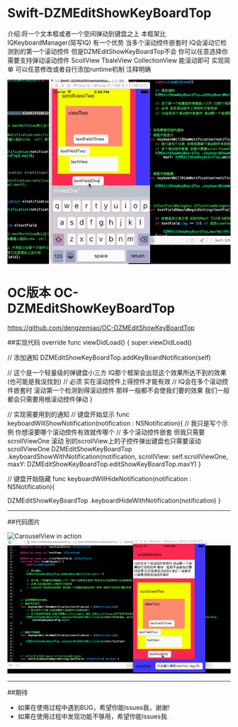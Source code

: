 # Swift-DZMEditShowKeyBoardTop
介绍:将一个文本框或者一个空间弹动到键盘之上 本框架比IQKeyboardManager(简写IQ) 有一个优势 当多个滚动控件嵌套时 IQ会滚动它检测到的第一个滚动控件 但是DZMEditShowKeyBoardTop不会 你可以任意选择你需要支持弹动滚动控件 ScollView TbaleView CollectionView 能滚动即可 实现简单 可以任意修改或者自行添加runtime机制 注释明确

![CarouselView in action](Demo.gif)

# OC版本 OC-DZMEditShowKeyBoardTop
https://github.com/dengzemiao/OC-DZMEditShowKeyBoardTop


##实现代码
override func viewDidLoad() {
super.viewDidLoad()

// 添加通知
DZMEditShowKeyBoardTop.addKeyBoardNotification(self)

// 这个是一个轻量级的弹键盘小三方 IQ那个框架会出现这个效果所达不到的效果(也可能是我没找到)
// 必须 实在滚动控件上得控件才能有效
// IQ会在多个滚动控件嵌套时 滚动第一个检测到得滚动控件 那样一般都不会使我们要的效果 我们一般都会只需要用根滚动控件弹动
}

// 实现需要用到的通知
// 键盘开始显示
func keyboardWillShowNotification(notification : NSNotification){
// 我只是写个示例 你想滚要哪个滚动控件有效就传哪个
// 多个滚动控件嵌套 但我只需要scrollViewOne 滚动 别的scrollView上的子控件弹出键盘也只需要滚动scrollViewOne
DZMEditShowKeyBoardTop .keyboardShowWithNotification(notification, scrollView: self.scrollViewOne, maxY: DZMEditShowKeyBoardTop.editShowKeyBoardTop.maxY)
}


// 键盘开始隐藏
func keyboardWillHideNotification(notification : NSNotification){

DZMEditShowKeyBoardTop .keyboardHideWithNotification(notification)
}

--------------------------------------------------------------------------------------------------------------

##代码图片

![CarouselView in action](Code.png)
![CarouselView in action](DemoOne.gif)

--------------------------------------------------------------------------------------------------------------



##期待
* 如果在使用过程中遇到BUG，希望你能Issues我，谢谢!
* 如果在使用过程中发现功能不够用，希望你能Issues我.